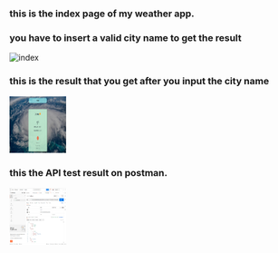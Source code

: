 ### this is the index page of my weather app. 
### you have to insert a valid city name to get the result
<img src="index" alt="index" style="height: 100px; width:100px;"/>

### this is the result that you get after you input the city name
<img src="city_weather.png" alt="city weather" style="height: 100px; width:100px;"/>

### this the API test result on postman. 
<img src="postman.png" alt="postman" style="height: 100px; width:100px;"/>

